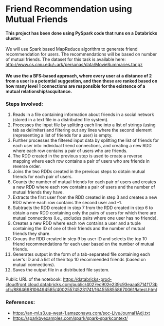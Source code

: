 # Friend Recommendation using Mutual Friends

#### This project has been done using PySpark code that runs on a Databricks cluster.

We will use Spark based MapReduce algorithm to generate friend recommendation for users. The recommendations will be based on number of mutual friends. The dataset for this task is available here: http://www.cs.cmu.edu/~ark/personas/data/MovieSummaries.tar.gz

#### We use the a BFS-based approach, where every user at a distance of 2 from a user is a potential suggestion, and then these are ranked based on how many level 1 connections are responsible for the existence of a mutual relationship/acquitance.

### Steps Involved:

1.  Reads in a file containing information about friends in a social network (stored in a text file in a distributed file system).
2.	Processes the input file by splitting each line into a list of strings (using tab as delimiter) and filtering out any lines where the second element (representing a list of friends for a user) is empty.
3.	Further processes the filtered input data by splitting the list of friends for each user into individual friend connections, and creating a new RDD where each row contains a pair of users who are friends.
4.	The RDD created in the previous step is used to create a reverse mapping where each row contains a pair of users who are friends in reverse order.
5.	Joins the two RDDs created in the previous steps to obtain mutual friends for each pair of users.
6.	Counts the number of mutual friends for each pair of users and creates a new RDD where each row contains a pair of users and the number of mutual friends they have.
7.	Extracts the first user from the RDD created in step 3 and creates a new RDD where each row contains the second user and -1.
8.	Subtracts the RDD created in step 7 from the RDD created in step 6 to obtain a new RDD containing only the pairs of users for which there are mutual connections (i.e., excludes pairs where one user has no friends).
9.	Creates a new RDD where each row contains a user and a tuple containing the ID of one of their friends and the number of mutual friends they share.
10.	Groups the RDD created in step 9 by user ID and selects the top 10 friend recommendations for each user based on the number of mutual friends.
11.	Generates output in the form of a tab-separated file containing each user's ID and a list of their top 10 recommended friends (based on mutual connections).
12.	Saves the output file in a distributed file system.

Public URL of the notebook: https://databricks-prod-cloudfront.cloud.databricks.com/public/4027ec902e239c93eaaa8714f173bcfc/8864698106494585/400255745231741/1645558558670061/latest.html

### References:

* https://an-ml.s3.us-west-1.amazonaws.com/soc-LiveJournal1Adj.txt
* https://sparkbyexamples.com/spark/spark-sparkcontext/
